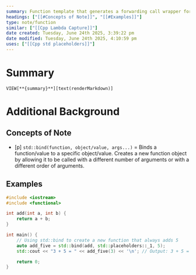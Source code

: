 ```yaml
---
summary: Function template that generates a forwarding call wrapper for `f`. This lets you create function objects that are different in order and/or argument than the original definition.<br><br>Calling this wrapper is equivalent to invoking `f` with some of its arguments bound to `args`.<br><br>Alternatives include lambda functions.
headings: ["[[#Concepts of Note]]", "[[#Examples]]"]
type: note/function
similar: ["[[Cpp Lambda Capture]]"]
date created: Tuesday, June 24th 2025, 3:39:22 pm
date modified: Tuesday, June 24th 2025, 4:10:59 pm
uses: ["[[Cpp std placeholders]]"]
---
```


# Summary
`VIEW[**{summary}**][text(renderMarkdown)]`

# Additional Background
## Concepts of Note

- [p] `std::bind(function, object/value, args...)` = Binds a function/value to a specific object/value. Creates a new function object by allowing it to be called with a different number of arguments or with a different order of arguments.

## Examples

```cpp
#include <iostream>
#include <functional>

int add(int a, int b) {
    return a + b;
}

int main() {
    // Using std::bind to create a new function that always adds 5
    auto add_five = std::bind(add, std::placeholders::_1, 5);
    std::cout << "3 + 5 = " << add_five(3) << '\n'; // Output: 3 + 5 = 8

    return 0;
}
```
